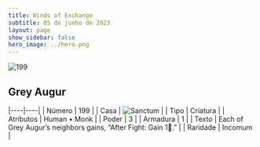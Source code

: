 ```yaml
---
title: Winds of Exchange
subtitle: 05 de junho de 2023
layout: page
show_sidebar: false
hero_image: ../hero.png
---
```


![199](https://mastervault-storage-prod.s3.amazonaws.com/media/card_front/en/600_199_bd78866be59a_en.png)


## Grey Augur

|----|----|
| Número | 199 |
| Casa | ![Sanctum](https://archonarcana.com/images/thumb/c/c7/Sanctum.png/22px-Sanctum.png "Santuário") |
| Tipo | Criatura |
| Atributos | Human • Monk |
| Poder | 3 |
| Armadura | 1 |
| Texto | Each of Grey Augur’s neighbors gains, “After Fight: Gain 1.” |
| Raridade | Incomum |
